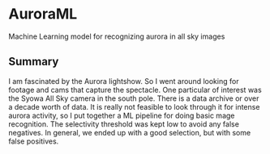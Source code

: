 # AuroraML
Machine Learning model for recognizing aurora in all sky images

## Summary
I am fascinated by the Aurora lightshow. So I went around looking for footage and cams that capture the spectacle. One particular of interest was the Syowa All Sky camera in the south pole. There is a data archive or over a decade worth of data. It is really not feasible to look through it for intense aurora activity, so I put together a ML pipeline for doing basic mage recognition. The selectivity threshold was kept low to avoid any false negatives. In general, we ended up with a good selection, but with some false positives.
